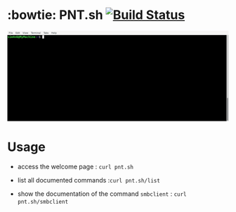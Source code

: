 # :bowtie: PNT.sh [![Build Status](https://travis-ci.com/Sim4n6/pntsh.svg?token=dD5uGPXDLS2b1V9H5qQr&branch=master)](https://travis-ci.com/Sim4n6/pntsh)

![pntsh-demo1.gif](/demo/pntsh-demo1.gif)

# Usage

 - access the welcome page : `curl pnt.sh`
 
 - list all documented commands :`curl pnt.sh/list`
 
 - show the documentation of the command `smbclient` : `curl pnt.sh/smbclient` 
